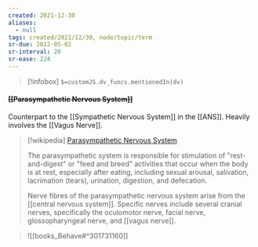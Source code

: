 ```yaml
---
created: 2021-12-30 
aliases:
  - null
tags: created/2021/12/30, node/topic/term
sr-due: 2022-05-02
sr-interval: 20
sr-ease: 224
---
```

> [!infobox]
`$=customJS.dv_funcs.mentionedIn(dv)`

#### <s class="topic-title">[[Parasympathetic Nervous System]]</s>

Counterpart to the [[Sympathetic Nervous System]] in the [[ANS]]. Heavily involves the [[Vagus Nerve]]. 

> [!wikipedia] [Parasympathetic Nervous System](https://en.wikipedia.org/wiki/Parasympathetic%20nervous%20system)
> 
> The parasympathetic system is responsible for stimulation of "rest-and-digest" or "feed and breed" activities that occur when the body is at rest, especially after eating, including sexual arousal, salivation, lacrimation (tears), urination, digestion, and defecation. 
> 
> Nerve fibres of the parasympathetic nervous system arise from the [[central nervous system]]. Specific nerves include several cranial nerves, specifically the oculomotor nerve, facial nerve, glossopharyngeal nerve, and [[vagus nerve]]. 
>


> ![[books_Behave#^301731160]]
